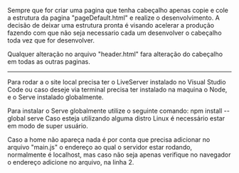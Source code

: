 Sempre que for criar uma pagina que tenha cabeçalho apenas copie e cole a estrutura da pagina
"pageDefault.html" e realize o desenvolvimento. A decisão de deixar uma estrutura pronta é visando
acelerar a produção fazendo com que não seja necessario cada um desenvolver o cabeçalho toda vez
que for desenvolver.

Qualquer alteração no arquivo "header.html" fara alteração do cabeçalho em todas as outras paginas.


-----
Para rodar a o site local precisa ter o LiveServer instalado no Visual Studio Code ou caso deseje via terminal
precisa ter instalado na maquina o Node, e o Serve instalado globalmente.

Para instalar o Serve globalmente utilize o seguinte comando: npm install --global serve
Caso esteja utilizando alguma distro Linux é necessário estar em modo de super usuário.

Caso a home não apareça nada é por conta que precisa adicionar no arquivo "main.js" o endereço ao qual o servidor estar rodando,
normalmente é localhost, mas caso não seja apenas verifique no navegador o endereço adicione no arquivo, na linha 2.